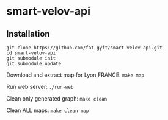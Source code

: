 # smart-velov-api

## Installation
```
git clone https://github.com/fat-gyft/smart-velov-api.git
cd smart-velov-api
git submodule init
git submodule update
```
Download and extract map for Lyon,FRANCE: `make map`

Run web server: `./run-web`

Clean only generated graph: `make clean`

Clean ALL maps: `make clean-map`
